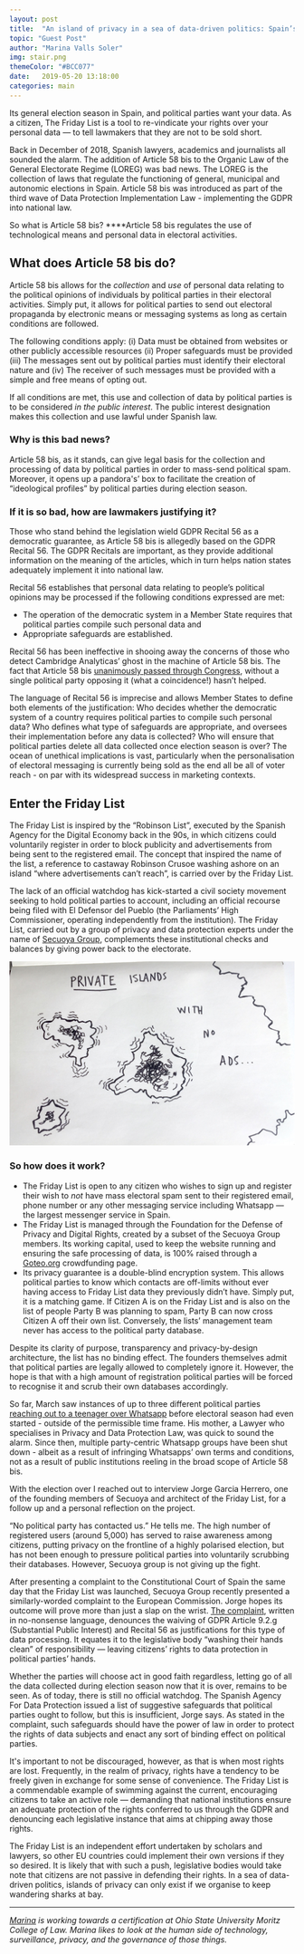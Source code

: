 ```yaml
---
layout: post
title:  "An island of privacy in a sea of data-driven politics: Spain’s 'Friday List'"
topic: "Guest Post"
author: "Marina Valls Soler"
img: stair.png
themeColor: "#BCC077"
date:   2019-05-20 13:18:00
categories: main
---
```

Its general election season in Spain, and political parties want your data. As a citizen, The Friday List is a tool to re-vindicate your rights over your personal data — to tell lawmakers that they are not to be sold short.

Back in December of 2018, Spanish lawyers, academics and journalists all sounded the alarm. The addition of Article 58 bis to the Organic Law of the General Electorate Regime (LOREG) was bad news. The LOREG is the collection of laws that regulate the functioning of general, municipal and autonomic elections in Spain. Article 58 bis was introduced as part of the third wave of Data Protection Implementation Law - implementing the GDPR into national law.

So what is Article 58 bis? ****Article 58 bis regulates the use of technological means and personal data in electoral activities.

## **What does Article 58 bis do?**

Article 58 bis allows for the *collection* and *use* of personal data relating to the political opinions of individuals by political parties in their electoral activities. Simply put, it allows for political parties to send out electoral propaganda by electronic means or messaging systems as long as certain conditions are followed.

The following conditions apply: (i) Data must be obtained from websites or other publicly accessible resources (ii) Proper safeguards must be provided (iii) The messages sent out by political parties must identify their electoral nature and (iv) The receiver of such messages must be provided with a simple and free means of opting out.

If all conditions are met, this use and collection of data by political parties is to be considered *in the public interest*. The public interest designation makes this collection and use lawful under Spanish law.

### **Why is this bad news?**

Article 58 bis, as it stands, can give legal basis for the collection and processing of data by political parties in order to mass-send political spam. Moreover, it opens up a pandora's’ box to facilitate the creation of “ideological profiles” by political parties during election season.

### **If it is so bad, how are lawmakers justifying it?**

Those who stand behind the legislation wield GDPR Recital 56 as a democratic guarantee, as Article 58 bis is allegedly based on the GDPR Recital 56. The GDPR Recitals are important, as they provide additional information on the meaning of the articles, which in turn helps nation states adequately implement it into national law.

Recital 56 establishes that personal data relating to people’s political opinions may be processed if the following conditions expressed are met:

- The operation of the democratic system in a Member State requires that political parties compile such personal data and
- Appropriate safeguards are established.

Recital 56 has been ineffective in shooing away the concerns of those who detect Cambridge Analyticas’ ghost in the machine of Article 58 bis. The fact that Article 58 bis [unanimously passed through Congress](https://www.eldiario.es/tecnologia/Aprobada-permitira-partidos-electoral-consentimiento_0_837817043.html), without a single political party opposing it (what a coincidence!) hasn’t helped.

The language of Recital 56 is imprecise and allows Member States to define both elements of the justification: Who decides whether the democratic system of a country requires political parties to compile such personal data? Who defines what type of safeguards are appropriate, and oversees their implementation before any data is collected? Who will ensure that political parties delete all data collected once election season is over? The ocean of unethical implications is vast, particularly when the personalisation of electoral messaging is currently being sold as the end all be all of voter reach - on par with its widespread success in marketing contexts.

## Enter the Friday List

The Friday List is inspired by the “Robinson List”, executed by the Spanish Agency for the Digital Economy back in the 90s, in which citizens could voluntarily register in order to block publicity and advertisements from being sent to the registered email. The concept that inspired the name of the list, a reference to castaway Robinson Crusoe washing ashore on an island “where advertisements can’t reach”, is carried over by the Friday List.

The lack of an official watchdog has kick-started a civil society movement seeking to hold political parties to account, including an official recourse being filed with El Defensor del Pueblo (the Parliaments’ High Commissioner, operating independently from the institution). The Friday List, carried out by a group of privacy and data protection experts under the name of [Secuoya Group](https://secuoyagroup.com/who), complements these institutional checks and balances by giving power back to the electorate.

![](/images/islands.jpg)

### So how does it work?

- The Friday List is open to any citizen who wishes to sign up and register their wish to *not* have mass electoral spam sent to their registered email, phone number or any other messaging service including Whatsapp — the largest messenger service in Spain.
- The Friday List is managed through the Foundation for the Defense of Privacy and Digital Rights, created by a subset of the Secuoya Group members. Its working capital, used to keep the website running and ensuring the safe processing of data, is 100% raised through a [Goteo.org](https://www.goteo.org/project/lista-viernes) crowdfunding page.
- Its privacy guarantee is a double-blind encryption system. This allows political parties to know which contacts are off-limits without ever having access to Friday List data they previously didn’t have. Simply put, it is a matching game. If Citizen A is on the Friday List and is also on the list of people Party B was planning to spam, Party B can now cross Citizen A off their own list. Conversely, the lists’ management team never has access to the political party database.

Despite its clarity of purpose, transparency and privacy-by-design architecture, the list has no binding effect. The founders themselves admit that political parties are legally allowed to completely ignore it. However, the hope is that with a high amount of registration political parties will be forced to recognise it and scrub their own databases accordingly.

So far, March saw instances of up to three different political parties [reaching out to a teenager over Whatsapp](https://www.elconfidencial.com/tecnologia/2019-03-05/lopd-spam-electoral-proteccion-datos-pp-susana-gonzalez_1860946/) before electoral season had even started - outside of the permissible time frame. His mother, a Lawyer who specialises in Privacy and Data Protection Law, was quick to sound the alarm. Since then, multiple party-centric Whatsapp groups have been shut down - albeit as a result of infringing Whatsapps’ own terms and conditions, not as a result of public institutions reeling in the broad scope of Article 58 bis.

With the election over I reached out to interview Jorge Garcia Herrero, one of the founding members of Secuoya and architect of the Friday List, for a follow up and a personal reflection on the project.

“No political party has contacted us.” He tells me. The high number of registered users (around 5,000) has served to raise awareness among citizens, putting privacy on the frontline of a highly polarised election, but has not been enough to pressure political parties into voluntarily scrubbing their databases. However, Secuoya group is not giving up the fight.

After presenting a complaint to the Constitutional Court of Spain the same day that the Friday List was launched, Secuoya Group recently presented a similarly-worded complaint to the European Commission. Jorge hopes its outcome will prove more than just a slap on the wrist. [The complaint](https://secuoyagroup.com/wp-content/uploads/2019/04/20190408-complaint-form_es-EN-def-2.pdf), written in no-nonsense language, denounces the waiving of GDPR Article 9.2.g (Substantial Public Interest) and Recital 56 as justifications for this type of data processing. It equates it to the legislative body “washing their hands clean” of responsibility — leaving citizens’ rights to data protection in political parties’ hands. 

Whether the parties will choose act in good faith regardless, letting go of all the data collected during election season now that it is over, remains to be seen. As of today, there is still no official watchdog. The Spanish Agency For Data Protection issued a list of suggestive safeguards that political parties ought to follow, but this is insufficient, Jorge says. As stated in the complaint, such safeguards should have the power of law in order to protect the rights of data subjects and enact any sort of binding effect on political parties.

It's important to not be discouraged, however, as that is when most rights are lost. Frequently, in the realm of privacy, rights have a tendency to be freely given in exchange for some sense of convenience. The Friday List is a commendable example of swimming against the current, encouraging citizens to take an active role — demanding that national institutions ensure an adequate protection of the rights conferred to us through the GDPR and denouncing each legislative instance that aims at chipping away those rights.

The Friday List is an independent effort undertaken by scholars and lawyers, so other EU countries could implement their own versions if they so desired. It is likely that with such a push, legislative bodies would take note that citizens are not passive in defending their rights. In a sea of data-driven politics, islands of privacy can only exist if we organise to keep wandering sharks at bay.

---

*[Marina](https://www.linkedin.com/in/marina-valls-soler-52ab9010a/) is working towards a certification at Ohio State University Moritz College of Law. Marina likes to look at the human side of technology, surveillance, privacy, and the governance of those things.*